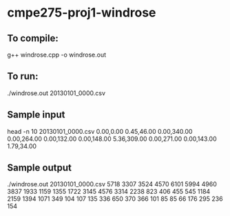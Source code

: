 # cmpe275-proj1-windrose

## To compile:
g++ windrose.cpp -o windrose.out

## To run:
./windrose.out 20130101_0000.csv

## Sample input
head -n 10 20130101_0000.csv
0.00,0.00
0.45,46.00
0.00,340.00
0.00,264.00
0.00,132.00
0.00,148.00
5.36,309.00
0.00,271.00
0.00,143.00
1.79,34.00

## Sample output
./windrose.out 20130101_0000.csv
5718 3307 3524 4570 6101 5994 4960 3837
1933 1159 1355 1722 3145 4576 3314 2238
823 406 455 545 1184 2159 1394 1071
349 104 107 135 336 650 370 366
101 85 85 66 176 295 236 154
